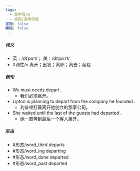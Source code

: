 ```yaml
---
tags:
  - 首字母/D
  - 级别/高考四级
掌握: false
模糊: false
---
```

##### 词义
- 英：/dɪˈpɑːt/； 美：/dɪˈpɑːrt/
- #词性/v  离开；出发；离职；离去；起程
##### 例句
- We must needs depart .
	- 我们必须离开。
- Lipton is planning to depart from the company he founded .
	- 利普顿打算离开他创立的那家公司。
- She waited until the last of the guests had departed .
	- 她一直等到最后一个客人离开。
##### 形态
- #形态/word_third departs
- #形态/word_ing departing
- #形态/word_done departed
- #形态/word_past departed
